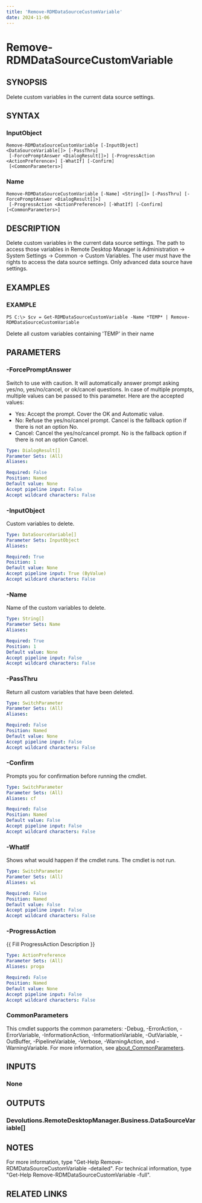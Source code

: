 ```yaml
---
title: 'Remove-RDMDataSourceCustomVariable'
date: 2024-11-06
---
```



# Remove-RDMDataSourceCustomVariable

## SYNOPSIS
Delete custom variables in the current data source settings.

## SYNTAX

### InputObject
```
Remove-RDMDataSourceCustomVariable [-InputObject] <DataSourceVariable[]> [-PassThru]
 [-ForcePromptAnswer <DialogResult[]>] [-ProgressAction <ActionPreference>] [-WhatIf] [-Confirm]
 [<CommonParameters>]
```

### Name
```
Remove-RDMDataSourceCustomVariable [-Name] <String[]> [-PassThru] [-ForcePromptAnswer <DialogResult[]>]
 [-ProgressAction <ActionPreference>] [-WhatIf] [-Confirm] [<CommonParameters>]
```

## DESCRIPTION
Delete custom variables in the current data source settings.
The path to access those variables in Remote Desktop Manager is Administration -\> System Settings -\> Common -\> Custom Variables.
        The user must have the rights to access the data source settings.
Only advanced data source have settings.

## EXAMPLES

### EXAMPLE
```
PS C:\> $cv = Get-RDMDataSourceCustomVariable -Name *TEMP* | Remove-RDMDataSourceCustomVariable
```

Delete all custom variables containing 'TEMP' in their name

## PARAMETERS

### -ForcePromptAnswer
Switch to use with caution.
It will automatically answer prompt asking yes/no, yes/no/cancel, or ok/cancel questions.
In case of multiple prompts, multiple values can be passed to this parameter.
Here are the accepted values:
- Yes: Accept the prompt.
Cover the OK and Automatic value.
- No: Refuse the yes/no/cancel prompt.
Cancel is the fallback option if there is not an option No.
- Cancel: Cancel the yes/no/cancel prompt.
No is the fallback option if there is not an option Cancel.

```yaml
Type: DialogResult[]
Parameter Sets: (All)
Aliases:

Required: False
Position: Named
Default value: None
Accept pipeline input: False
Accept wildcard characters: False
```

### -InputObject
Custom variables to delete.

```yaml
Type: DataSourceVariable[]
Parameter Sets: InputObject
Aliases:

Required: True
Position: 1
Default value: None
Accept pipeline input: True (ByValue)
Accept wildcard characters: False
```

### -Name
Name of the custom variables to delete.

```yaml
Type: String[]
Parameter Sets: Name
Aliases:

Required: True
Position: 1
Default value: None
Accept pipeline input: False
Accept wildcard characters: False
```

### -PassThru
Return all custom variables that have been deleted.

```yaml
Type: SwitchParameter
Parameter Sets: (All)
Aliases:

Required: False
Position: Named
Default value: None
Accept pipeline input: False
Accept wildcard characters: False
```

### -Confirm
Prompts you for confirmation before running the cmdlet.

```yaml
Type: SwitchParameter
Parameter Sets: (All)
Aliases: cf

Required: False
Position: Named
Default value: False
Accept pipeline input: False
Accept wildcard characters: False
```

### -WhatIf
Shows what would happen if the cmdlet runs.
The cmdlet is not run.

```yaml
Type: SwitchParameter
Parameter Sets: (All)
Aliases: wi

Required: False
Position: Named
Default value: False
Accept pipeline input: False
Accept wildcard characters: False
```

### -ProgressAction
{{ Fill ProgressAction Description }}

```yaml
Type: ActionPreference
Parameter Sets: (All)
Aliases: proga

Required: False
Position: Named
Default value: None
Accept pipeline input: False
Accept wildcard characters: False
```

### CommonParameters
This cmdlet supports the common parameters: -Debug, -ErrorAction, -ErrorVariable, -InformationAction, -InformationVariable, -OutVariable, -OutBuffer, -PipelineVariable, -Verbose, -WarningAction, and -WarningVariable. For more information, see [about_CommonParameters](http://go.microsoft.com/fwlink/?LinkID=113216).

## INPUTS

### None
## OUTPUTS

### Devolutions.RemoteDesktopManager.Business.DataSourceVariable[]
## NOTES
For more information, type "Get-Help Remove-RDMDataSourceCustomVariable -detailed".
For technical information, type "Get-Help Remove-RDMDataSourceCustomVariable -full".

## RELATED LINKS
